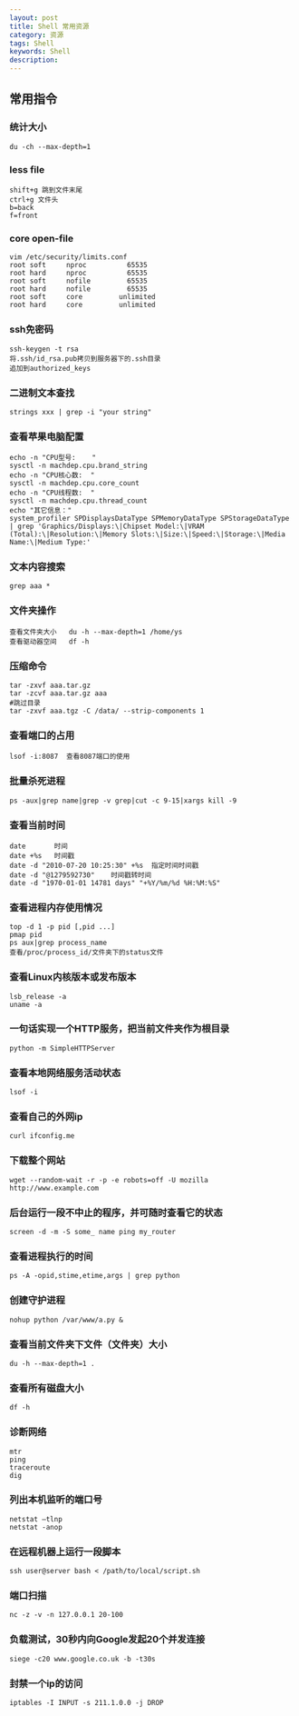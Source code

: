 ```yaml
---
layout: post
title: Shell 常用资源
category: 资源
tags: Shell
keywords: Shell
description: 
---
```



## 常用指令

### 统计大小
    du -ch --max-depth=1

### less file
    shift+g 跳到文件末尾
    ctrl+g 文件头
    b=back
    f=front

###  core open-file
    vim /etc/security/limits.conf
    root soft     nproc          65535
    root hard     nproc          65535
    root soft     nofile         65535
    root hard     nofile         65535
    root soft     core         unlimited
    root hard     core         unlimited

###  ssh免密码
    ssh-keygen -t rsa
    将.ssh/id_rsa.pub拷贝到服务器下的.ssh目录
    追加到authorized_keys
    
### 二进制文本查找
    strings xxx | grep -i "your string"
    
### 查看苹果电脑配置
    echo -n "CPU型号:    " 
    sysctl -n machdep.cpu.brand_string
    echo -n "CPU核心数:  " 
    sysctl -n machdep.cpu.core_count
    echo -n "CPU线程数:  "
    sysctl -n machdep.cpu.thread_count
    echo "其它信息："
    system_profiler SPDisplaysDataType SPMemoryDataType SPStorageDataType | grep 'Graphics/Displays:\|Chipset Model:\|VRAM (Total):\|Resolution:\|Memory Slots:\|Size:\|Speed:\|Storage:\|Media Name:\|Medium Type:'
    
### 文本内容搜索

    grep aaa * 

### 文件夹操作

    查看文件夹大小   du -h --max-depth=1 /home/ys
    查看驱动器空间   df -h 

### 压缩命令

    tar -zxvf aaa.tar.gz
    tar -zcvf aaa.tar.gz aaa
    #跳过目录
    tar -zxvf aaa.tgz -C /data/ --strip-components 1


### 查看端口的占用

    lsof -i:8087  查看8087端口的使用

### 批量杀死进程

    ps -aux|grep name|grep -v grep|cut -c 9-15|xargs kill -9

### 查看当前时间

    date       时间
    date +%s   时间戳
    date -d "2010-07-20 10:25:30" +%s  指定时间时间戳
    date -d "@1279592730"    时间戳转时间
    date -d "1970-01-01 14781 days" "+%Y/%m/%d %H:%M:%S" 

### 查看进程内存使用情况

    top -d 1 -p pid [,pid ...]
    pmap pid 
    ps aux|grep process_name
    查看/proc/process_id/文件夹下的status文件

### 查看Linux内核版本或发布版本

    lsb_release -a
    uname -a

### 一句话实现一个HTTP服务，把当前文件夹作为根目录

    python -m SimpleHTTPServer

### 查看本地网络服务活动状态

    lsof -i

### 查看自己的外网ip

    curl ifconfig.me

### 下载整个网站

    wget --random-wait -r -p -e robots=off -U mozilla http://www.example.com

### 后台运行一段不中止的程序，并可随时查看它的状态

    screen -d -m -S some_ name ping my_router

### 查看进程执行的时间 

    ps -A -opid,stime,etime,args | grep python

### 创建守护进程

    nohup python /var/www/a.py &

### 查看当前文件夹下文件（文件夹）大小

    du -h --max-depth=1 .

### 查看所有磁盘大小

    df -h

### 诊断网络

    mtr 
    ping
    traceroute
    dig

### 列出本机监听的端口号

    netstat –tlnp
    netstat -anop

### 在远程机器上运行一段脚本

    ssh user@server bash < /path/to/local/script.sh

### 端口扫描

    nc -z -v -n 127.0.0.1 20-100

### 负载测试，30秒内向Google发起20个并发连接

    siege -c20 www.google.co.uk -b -t30s

### 封禁一个ip的访问

    iptables -I INPUT -s 211.1.0.0 -j DROP

